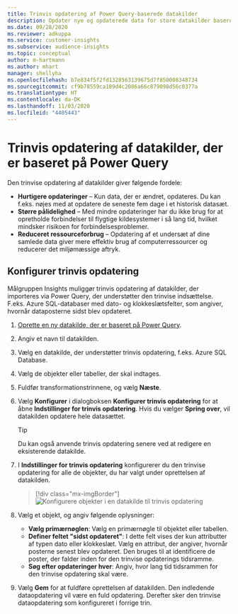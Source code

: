 ```yaml
---
title: Trinvis opdatering af Power Query-baserede datakilder
description: Opdater nye og opdaterede data for store datakilder baseret på Power Query.
ms.date: 09/28/2020
ms.reviewer: adkuppa
ms.service: customer-insights
ms.subservice: audience-insights
ms.topic: conceptual
author: m-hartmann
ms.author: mhart
manager: shellyha
ms.openlocfilehash: b7e834f5f2fd1328563139675d7f850008348734
ms.sourcegitcommit: cf9b78559ca189d4c2086a66c879098d56c0377a
ms.translationtype: HT
ms.contentlocale: da-DK
ms.lasthandoff: 11/03/2020
ms.locfileid: "4405443"
---
```

# <a name="incremental-refresh-for-data-sources-based-on-power-query"></a>Trinvis opdatering af datakilder, der er baseret på Power Query

Den trinvise opdatering af datakilder giver følgende fordele:

- **Hurtigere opdateringer** – Kun data, der er ændret, opdateres. Du kan f.eks. nøjes med at opdatere de seneste fem dage i et historisk datasæt.
- **Større pålidelighed** – Med mindre opdateringer har du ikke brug for at opretholde forbindelser til flygtige kildesystemer i så lang tid, hvilket mindsker risikoen for forbindelsesproblemer.
- **Reduceret ressourceforbrug** – Opdatering af et undersæt af dine samlede data giver mere effektiv brug af computerressourcer og reducerer det miljømæssige aftryk.

## <a name="configure-incremental-refresh"></a>Konfigurer trinvis opdatering

Målgruppen Insights muliggør trinvis opdatering af datakilder, der importeres via Power Query, der understøtter den trinvise indsættelse. F.eks. Azure SQL-databaser med dato- og klokkeslætsfelter, som angiver, hvornår dataposterne sidst blev opdateret.

1. [Oprette en ny datakilde, der er baseret på Power Query](connect-power-query.md).

1. Angiv et navn til datakilden.

1. Vælg en datakilde, der understøtter trinvis opdatering, f.eks. Azure SQL Database.

1. Vælg de objekter eller tabeller, der skal indtages.

1. Fuldfør transformationstrinnene, og vælg **Næste**.

1. Vælg **Konfigurer** i dialogboksen **Konfigurer trinvis opdatering** for at åbne **Indstillinger for trinvis opdatering**. Hvis du vælger **Spring over**, vil datakilden opdatere hele datasættet.
   > [!TIP]
   > Du kan også anvende trinvis opdatering senere ved at redigere en eksisterende datakilde.

1. I **Indstillinger for trinvis opdatering** konfigurerer du den trinvise opdatering for alle de objekter, du har valgt under oprettelsen af datakilden.

   > [!div class="mx-imgBorder"]
   > ![Konfigurere objekter i en datakilde til trinvis opdatering](media/incremental-refresh-settings.png "Konfigurere objekter i en datakilde til trinvis opdatering")

1. Vælg et objekt, og angiv følgende oplysninger:

   - **Vælg primærnøglen**: Vælg en primærnøgle til objektet eller tabellen.
   - **Definer feltet "sidst opdateret"**: I dette felt vises der kun attributter af typen dato eller klokkeslæt. Vælg en attribut, der angiver, hvornår posterne senest blev opdateret. Den bruges til at identificere de poster, der falder inden for den trinvise opdaterings tidsramme.
   - **Søg efter opdateringer hver**: Angiv, hvor lang tid tidsrammen for den trinvise opdatering skal være.

1. Vælg **Gem** for at fuldføre oprettelsen af datakilden. Den indledende dataopdatering vil være en fuld opdatering. Derefter sker den trinvise dataopdatering som konfigureret i forrige trin.
